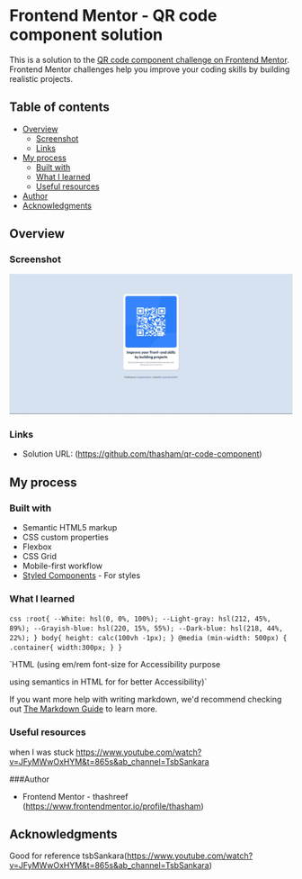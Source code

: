 # Frontend Mentor - QR code component solution

This is a solution to the [QR code component challenge on Frontend Mentor](https://www.frontendmentor.io/challenges/qr-code-component-iux_sIO_H). Frontend Mentor challenges help you improve your coding skills by building realistic projects. 

## Table of contents

- [Overview](#overview)
  - [Screenshot](#screenshot)
  - [Links](#links)
- [My process](#my-process)
  - [Built with](#built-with)
  - [What I learned](#what-i-learned)
  - [Useful resources](#useful-resources)
- [Author](#author)
- [Acknowledgments](#acknowledgments)



## Overview

### Screenshot

![](./design/desktop-preview-thasham.jpg)


### Links

- Solution URL: (https://github.com/thasham/qr-code-component)

## My process

### Built with

- Semantic HTML5 markup
- CSS custom properties
- Flexbox
- CSS Grid
- Mobile-first workflow
- [Styled Components](https://styled-components.com/) - For styles


### What I learned

``css
:root{
    --White: hsl(0, 0%, 100%);
    --Light-gray: hsl(212, 45%, 89%);
    --Grayish-blue: hsl(220, 15%, 55%);
    --Dark-blue: hsl(218, 44%, 22%);
}
body{
 height: calc(100vh -1px);
 }
@media (min-width: 500px) {
    .container{
        width:300px;
    }
}``

`HTML
(using em/rem font-size for Accessibility purpose

using semantics in HTML for for better Accessibility)`

If you want more help with writing markdown, we'd recommend checking out [The Markdown Guide](https://www.markdownguide.org/) to learn more.


### Useful resources
when I was stuck https://www.youtube.com/watch?v=JFyMWwOxHYM&t=865s&ab_channel=TsbSankara

###Author
- Frontend Mentor - thashreef (https://www.frontendmentor.io/profile/thasham)


## Acknowledgments

Good for reference tsbSankara(https://www.youtube.com/watch?v=JFyMWwOxHYM&t=865s&ab_channel=TsbSankara)

